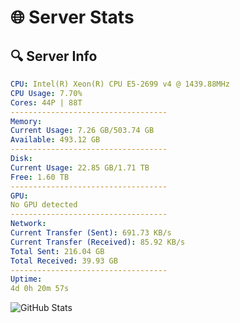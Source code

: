 # 🌐 Server Stats
## 🔍 Server Info
```yaml
CPU: Intel(R) Xeon(R) CPU E5-2699 v4 @ 1439.88MHz
CPU Usage: 7.70%
Cores: 44P | 88T
-----------------------------------
Memory:
Current Usage: 7.26 GB/503.74 GB
Available: 493.12 GB
-----------------------------------
Disk:
Current Usage: 22.85 GB/1.71 TB
Free: 1.60 TB
-----------------------------------
GPU:
No GPU detected
-----------------------------------
Network:
Current Transfer (Sent): 691.73 KB/s
Current Transfer (Received): 85.92 KB/s
Total Sent: 216.04 GB
Total Received: 39.93 GB
-----------------------------------
Uptime:
4d 0h 20m 57s
```
![GitHub Stats](https://img.shields.io/badge/Updated-2025-04-23_17:29:45-blue)